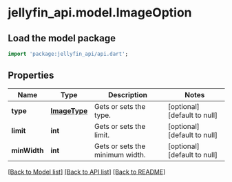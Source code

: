 # jellyfin_api.model.ImageOption

## Load the model package
```dart
import 'package:jellyfin_api/api.dart';
```

## Properties
Name | Type | Description | Notes
------------ | ------------- | ------------- | -------------
**type** | [**ImageType**](ImageType.md) | Gets or sets the type. | [optional] [default to null]
**limit** | **int** | Gets or sets the limit. | [optional] [default to null]
**minWidth** | **int** | Gets or sets the minimum width. | [optional] [default to null]

[[Back to Model list]](../README.md#documentation-for-models) [[Back to API list]](../README.md#documentation-for-api-endpoints) [[Back to README]](../README.md)


